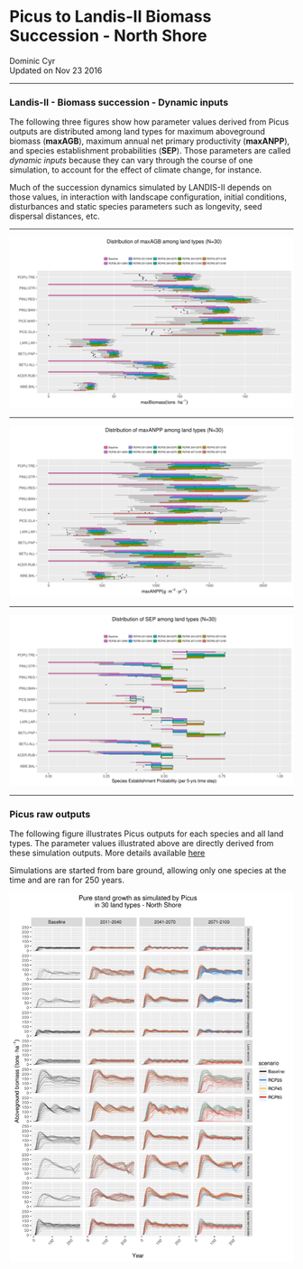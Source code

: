 # Picus to Landis-II Biomass Succession - North Shore
Dominic Cyr  
Updated on Nov 23 2016

-------











### Landis-II - Biomass succession - Dynamic inputs

The following three figures show how parameter values derived from Picus outputs are distributed among land types for maximum aboveground biomass (**maxAGB**), maximum annual net primary productivity (**maxANPP**), and species establishment probabilities (**SEP**). Those parameters are called *dynamic inputs* because they can vary through the course of one simulation, to account for the effect of climate change, for instance.

Much of the succession dynamics simulated by LANDIS-II depends on those values, in interaction with landscape configuration, initial conditions, disturbances and static species parameters such as longevity, seed dispersal distances, etc.

-------

![](..//figures/ParamDistrib_maxAGB_NorthShore.png)


-------

![](..//figures/ParamDistrib_maxANPP_NorthShore.png)


-------

![](..//figures/ParamDistrib_SEP_NorthShore_5yrsTS.png)

-------

### Picus raw outputs


The following figure illustrates Picus outputs for each species and all land types. The parameter values illustrated above are directly derived from these simulation outputs. More details available [here](https://github.com/dcyr/PicusToLandisIIBiomassSuccession)

Simulations are started from bare ground, allowing only one species at the time and are ran for 250 years.

![](..//figures/picusGrowth_NorthShore.png)

